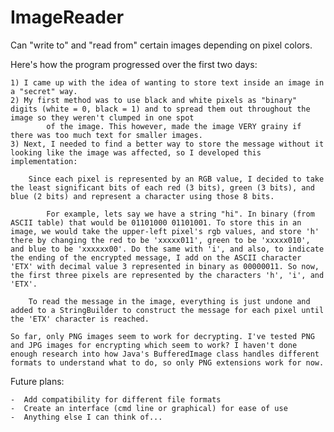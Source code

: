 # ImageReader
Can "write to" and "read from" certain images depending on pixel colors.

Here's how the program progressed over the first two days:

	1) I came up with the idea of wanting to store text inside an image in a "secret" way.
	2) My first method was to use black and white pixels as "binary" digits (white = 0, black = 1) and to spread them out throughout the image so they weren't clumped in one spot
			of the image. This however, made the image VERY grainy if there was too much text for smaller images.
	3) Next, I needed to find a better way to store the message without it looking like the image was affected, so I developed this implementation:

		Since each pixel is represented by an RGB value, I decided to take the least significant bits of each red (3 bits), green (3 bits), and blue (2 bits) and represent a character using those 8 bits.

			For example, lets say we have a string "hi". In binary (from ASCII table) that would be 01101000 01101001. To store this in an image, we would take the upper-left pixel's rgb values, and store 'h' there by changing the red to be 'xxxxx011', green to be 'xxxxx010', and blue to be 'xxxxxx00'. Do the same with 'i', and also, to indicate the ending of the encrypted message, I add on the ASCII character 'ETX' with decimal value 3 represented in binary as 00000011. So now, the first three pixels are represented by the characters 'h', 'i', and 'ETX'.

		To read the message in the image, everything is just undone and added to a StringBuilder to construct the message for each pixel until the 'ETX' character is reached.

	So far, only PNG images seem to work for decrypting. I've tested PNG and JPG images for encrypting which seem to work? I haven't done enough research into how Java's BufferedImage class handles different formats to understand what to do, so only PNG extensions work for now.


Future plans:

	-  Add compatibility for different file formats
	-  Create an interface (cmd line or graphical) for ease of use
	-  Anything else I can think of...
